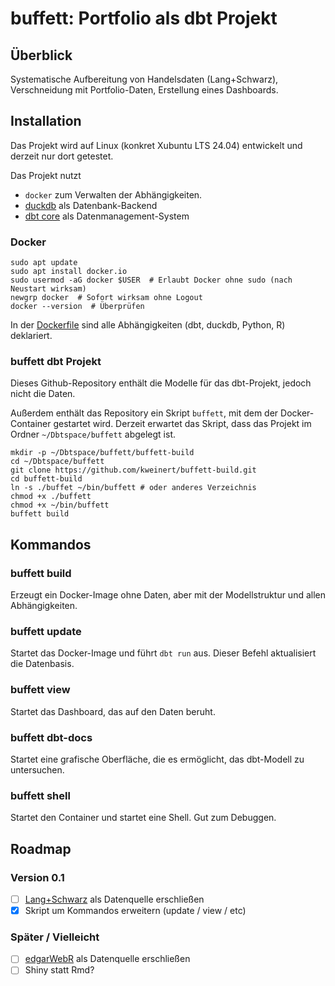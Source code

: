 # buffett: Portfolio als dbt Projekt

## Überblick

Systematische Aufbereitung von Handelsdaten (Lang+Schwarz), Verschneidung mit Portfolio-Daten, Erstellung eines Dashboards.

## Installation

Das Projekt wird auf Linux (konkret Xubuntu LTS 24.04) entwickelt und derzeit nur dort getestet.

Das Projekt nutzt 
- `docker` zum Verwalten der Abhängigkeiten.
- [duckdb](https://duckdb.org/) als Datenbank-Backend
- [dbt core](https://www.getdbt.com/) als Datenmanagement-System

### Docker

```
sudo apt update
sudo apt install docker.io
sudo usermod -aG docker $USER  # Erlaubt Docker ohne sudo (nach Neustart wirksam)
newgrp docker  # Sofort wirksam ohne Logout
docker --version  # Überprüfen
```

In der [Dockerfile](https://github.com/kweinert/buffett/blob/main/Dockerfile) sind alle Abhängigkeiten (dbt, duckdb, Python, R) deklariert.

### buffett dbt Projekt

Dieses Github-Repository enthält die Modelle für das dbt-Projekt, jedoch nicht die Daten. 

Außerdem enthält das Repository ein Skript `buffett`, mit dem der Docker-Container gestartet wird.
Derzeit erwartet das Skript, dass das Projekt im Ordner `~/Dbtspace/buffett` abgelegt ist.

```
mkdir -p ~/Dbtspace/buffett/buffett-build
cd ~/Dbtspace/buffett
git clone https://github.com/kweinert/buffett-build.git
cd buffett-build
ln -s ./buffet ~/bin/buffett # oder anderes Verzeichnis
chmod +x ./buffett
chmod +x ~/bin/buffett
buffett build
```

## Kommandos

### buffett build

Erzeugt ein Docker-Image ohne Daten, aber mit der Modellstruktur und allen Abhängigkeiten.

### buffett update

Startet das Docker-Image und führt `dbt run` aus. Dieser Befehl aktualisiert die Datenbasis.

### buffett view

Startet das Dashboard, das auf den Daten beruht.

### buffett dbt-docs

Startet eine grafische Oberfläche, die es ermöglicht, das dbt-Modell zu untersuchen.

### buffett shell

Startet den Container und startet eine Shell. Gut zum Debuggen.

## Roadmap

### Version 0.1

- [ ] [Lang+Schwarz](https://www.ls-x.de/de/download) als Datenquelle erschließen
- [x] Skript um Kommandos erweitern (update / view / etc)

### Später / Vielleicht

- [ ] [edgarWebR](https://cran.r-project.org/web/packages/edgarWebR/vignettes/edgarWebR.html) als Datenquelle erschließen
- [ ] Shiny statt Rmd?
